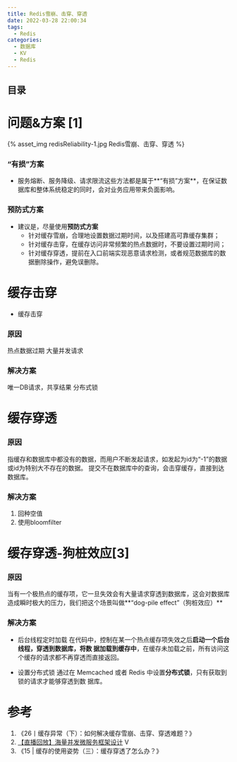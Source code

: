 ```yaml
---
title: Redis雪崩、击穿、穿透
date: 2022-03-28 22:00:34
tags:
  - Redis
categories: 
  - 数据库
  - KV  
  - Redis
---
```


<p></p>
<!-- more -->

## 目录
<!-- toc -->

# 问题&方案 [1]
{% asset_img   redisReliability-1.jpg   Redis雪崩、击穿、穿透 %}

###  “有损”方案
  + 服务熔断、服务降级、请求限流这些方法都是属于**“有损”方案**，在保证数据库和整体系统稳定的同时，会对业务应用带来负面影响。

### 预防式方案
  + 建议是，尽量使用**预防式方案**
     - 针对缓存雪崩，合理地设置数据过期时间，以及搭建高可靠缓存集群；
     - 针对缓存击穿，在缓存访问非常频繁的热点数据时，不要设置过期时间；
     - 针对缓存穿透，提前在入口前端实现恶意请求检测，或者规范数据库的数据删除操作，避免误删除。

# 缓存击穿
+ 缓存击穿

### 原因
热点数据过期
大量并发请求
    
### 解决方案
唯一DB请求，共享结果
分布式锁

#  缓存穿透
### 原因 
  指缓存和数据库中都没有的数据，而用户不断发起请求，如发起为id为“-1”的数据或id为特别大不存在的数据。
  提交不在数据库中的查询，会击穿缓存，直接到达数据库。


###  解决方案
1. 回种空值
2. 使用bloomfilter
   

# 缓存穿透-狗桩效应[3]
###  原因
当有一个极热点的缓存项，它一旦失效会有大量请求穿透到数据库，这会对数据库造成瞬时极大的压力，我们把这个场景叫做**“dog-pile effect”（狗桩效应）**

###  解决方案
+ 后台线程定时加载
  在代码中，控制在某一个热点缓存项失效之后**启动一个后台线程，穿透到数据库，将数
据加载到缓存中**，在缓存未加载之前，所有访问这个缓存的请求都不再穿透而直接返回。

+ 设置分布式锁
  通过在 Memcached 或者 Redis 中设置**分布式锁**，只有获取到锁的请求才能够穿透到数
据库。

# 参考
1. 《26丨缓存异常（下）：如何解决缓存雪崩、击穿、穿透难题？》
2. [【直播回放】海量并发微服务框架设计](https://www.bilibili.com/video/BV1Gb4y187un?zw&vd_source=f6e8c1128f9f264c5ab8d9411a644036) V
3. 《15 | 缓存的使用姿势（三）：缓存穿透了怎么办？》